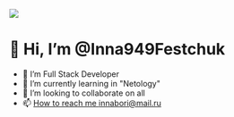 ![](https://avt-13.foto.mail.ru/mail/innabori/_avatar180?)

# 👋 Hi, I’m @Inna949Festchuk
- 👀 I’m Full Stack Developer
- 🌱 I’m currently learning in "Netology"
- 💞️ I’m looking to collaborate on all
- 📫 [How to reach me innabori@mail.ru](innabori@mail.ru)

<!---
Inna949Festchuk/Inna949Festchuk is a ✨ special ✨ repository because its `README.md` (this file) appears on your GitHub profile.
You can click the Preview link to take a look at your changes.
--->

